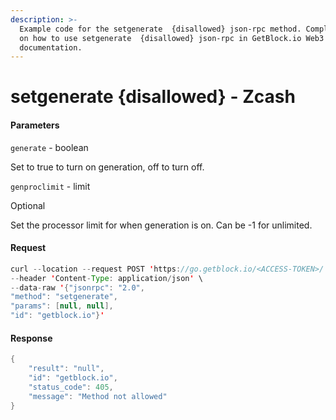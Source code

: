 ```yaml
---
description: >-
  Example code for the setgenerate  {disallowed} json-rpc method. Сomplete guide
  on how to use setgenerate  {disallowed} json-rpc in GetBlock.io Web3
  documentation.
---
```


# setgenerate {disallowed} - Zcash

#### Parameters

`generate` - boolean

Set to true to turn on generation, off to turn off.

`genproclimit` - limit

Optional

Set the processor limit for when generation is on. Can be -1 for unlimited.

#### Request

```java
curl --location --request POST 'https://go.getblock.io/<ACCESS-TOKEN>/' \
--header 'Content-Type: application/json' \
--data-raw '{"jsonrpc": "2.0",
"method": "setgenerate",
"params": [null, null],
"id": "getblock.io"}'
```

#### Response

```java
{
    "result": "null",
    "id": "getblock.io",
    "status_code": 405,
    "message": "Method not allowed"
}
```
